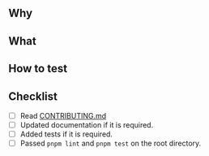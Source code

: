 <!-- Thank you for sending a pull request! -->

## Why

<!-- Why do you want the feature and why does it make sense for the package? -->

## What

<!-- What is a solution you want to add? -->

## How to test

<!-- How can we test this pull request? -->

## Checklist

- [ ] Read [CONTRIBUTING.md](https://github.com/kintone/js-sdk/blob/main/CONTRIBUTING.md)
- [ ] Updated documentation if it is required.
- [ ] Added tests if it is required.
- [ ] Passed `pnpm lint` and `pnpm test` on the root directory.
